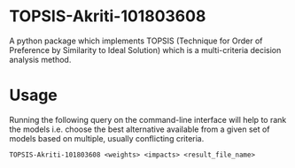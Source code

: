 # TOPSIS-Akriti-101803608

A python package which implements TOPSIS (Technique for Order of Preference by Similarity to Ideal Solution) which is a multi-criteria decision analysis method.

# Usage

Running the following query on the command-line interface will help to rank the models i.e. choose the best alternative available from a given set of models 
based on multiple, usually conflicting criteria.
  
    TOPSIS-Akriti-101803608 <weights> <impacts> <result_file_name>
